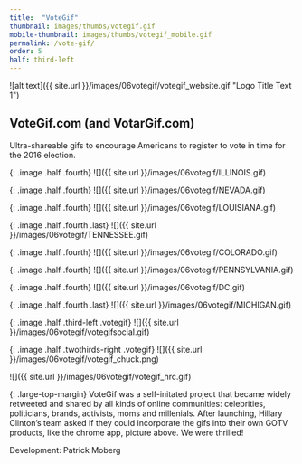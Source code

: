 ```yaml
---
title:  "VoteGif"
thumbnail: images/thumbs/votegif.gif
mobile-thumbnail: images/thumbs/votegif_mobile.gif
permalink: /vote-gif/
order: 5
half: third-left
---
```


![alt text]({{ site.url }}/images/06votegif/votegif_website.gif "Logo Title Text 1")

## VoteGif.com (and VotarGif.com)
Ultra-shareable gifs to encourage Americans to register to vote in time for the 2016 election. 

{: .image .half .fourth}
![]({{ site.url }}/images/06votegif/ILLINOIS.gif)

{: .image .half .fourth}
![]({{ site.url }}/images/06votegif/NEVADA.gif)

{: .image .half .fourth}
![]({{ site.url }}/images/06votegif/LOUISIANA.gif)

{: .image .half .fourth .last}
![]({{ site.url }}/images/06votegif/TENNESSEE.gif)

{: .image .half .fourth}
![]({{ site.url }}/images/06votegif/COLORADO.gif)

{: .image .half .fourth}
![]({{ site.url }}/images/06votegif/PENNSYLVANIA.gif)

{: .image .half .fourth}
![]({{ site.url }}/images/06votegif/DC.gif)

{: .image .half .fourth .last}
![]({{ site.url }}/images/06votegif/MICHIGAN.gif)


{: .image .half .third-left .votegif}
![]({{ site.url }}/images/06votegif/votegifsocial.gif)

{: .image .half .twothirds-right .votegif}
![]({{ site.url }}/images/06votegif/votegif_chuck.png)

![]({{ site.url }}/images/06votegif/votegif_hrc.gif)



{: .large-top-margin}
VoteGif was a self-initated project that became widely retweeted and shared by all kinds of online communities: celebrities, politicians, brands, activists, moms and millenials. After launching, Hillary Clinton’s team asked if they could incorporate the gifs into their own GOTV products, like the chrome app, picture above. We were thrilled!

Development: Patrick Moberg
